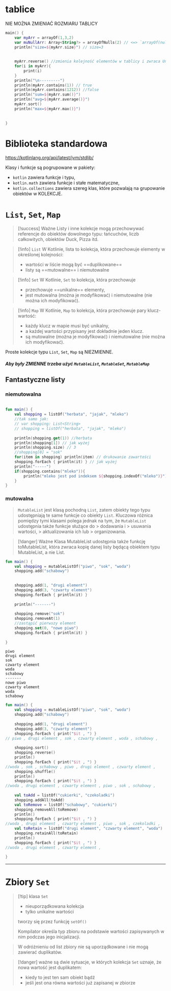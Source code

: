 
# tablice
NIE MOŻNA ZMIENIAĆ ROZMIARU TABLICY
```kotlin
main() {  
    var myArr = arrayOf(1,3,2)  
    var muNullArr: Array<String?> = arrayOfNulls(2) // <=> `arrayOf(null,null)  
    println("size=${myArr.size}") // size=3  
  
  
    myArr.reverse() //zmienia kolejność elementów w tablicy i zwraca Unit  
    for(i in myArr){  
        print(i)  
    }  
    println("\n---------")  
    println(myArr.contains(1)) // true  
    println(myArr.contains(1212)) //false  
    println("sum=${myArr.sum()}")  
    println("avg=${myArr.average()}")  
    myArr.sort()  
    println("max=${myArr.max()}")  
  
  
}
```


# Biblioteka standardowa
https://kotlinlang.org/api/latest/jvm/stdlib/

Klasy i funkcje są pogrupowane w pakiety:
- `kotlin` zawiera funkcje i typu,
- `kotlin.math` zawiera funkcje i stałe matematyczne,
- `kotlin.collections` zawiera szereg klas, które pozwalają na grupowanie obiektów w KOLEKCJE.



# `List`, `Set`, `Map`

>[!success] Ważne
>Listy i inne kolekcje mogą przechowywać referencje do obiektów dowolnego typu: łańcuchów, liczb całkowitych, obiektów Duck, Pizza itd.


>[!info] `List`
>W Kotlinie, lista to kolekcja, która przechowuje elementy w określonej kolejności:
> - wartości w liście mogą być ==duplikowane==
> - listy są ==mutowalne== i niemutowalne


>[!info] `Set`
>W Kotlinie, `Set` to kolekcja, która przechowuje
>- przechowuje ==unikalne== elementy,
>- jest mutowalna (można je modyfikować) i niemutowalne (nie można ich modyfikować).


>[!info] `Map`
>W Kotlinie, `Map` to kolekcja, która przechowuje pary klucz-wartość:
> - każdy klucz w mapie musi być unikalny, 
> - a każdej wartości przypisany jest dokładnie jeden klucz. 
> -  są mutowalne (można je modyfikować) i niemutowalne (nie można ich modyfikować).



Proste kolekcje typu `List`, `Set`, `Map` są NIEZMIENNE.
##### Aby były ZMIENNE trzeba użyć `MutableList`, `MutableSet`, `MutableMap`


## Fantastyczne listy
### niemutowalna
```kotlin
  
fun main() {  
    val shopping = listOf("herbata", "jajak", "mleko")
	//tak samo jak:
	// var shopping: List<String>
	// shopping = listOf("herbata", "jajak", "mleko")
	
    println(shopping.get(1)) //herbata  
    println(shopping[1]) // jak wyżej  
    println(shopping.size) // 3  
    //shopping[0] = "sok"  
    for(item in shopping) println(item) // drukowanie zawartości  
    shopping.forEach { println(it) } // jak wyżej  
    println("-----")  
    if(shopping.contains("mleko")){  
        println("mleko jest pod indeksem ${shopping.indexOf("mleko")}") //mleko jest pod indeksem 2  
    }  
}
```


### mutowalna

>`MutableList` jest klasą pochodną `List`, zatem obiekty tego typu udostępniają te same funkcje co obiekty `List`. Kluczowa różnica pomiędzy tymi klasami polega jednak na tym, że `MutableList`
>udostępnia także funkcje służące do
	>  dodawania i 
	>  usuwania wartości, 
	>  aktualizowania ich lub
	>   organizowania.


>[!danger] Ważne
>Klasa MutableList udostępnia także funkcję toMutableList, która zwraca kopię danej listy będącą obiektem typu MutableList, a nie List.

```kotlin
fun main() {  
    val shopping = mutableListOf("piwo", "sok", "woda")  
    shopping.add("schabowy")  
  
  
    shopping.add(1, "drugi element")  
    shopping.add(3, "czwarty element")  
    shopping.forEach { println(it) }  
  
    println("-------")  
  
    shopping.remove("sok")  
    shopping.removeAt(1)  
    //zastąpić pierwszy element  
    shopping.set(0, "nowe piwo")  
    shopping.forEach { println(it) }  
      
}
```

```
piwo
drugi element
sok
czwarty element
woda
schabowy
-------
nowe piwo
czwarty element
woda
schabowy
```

```kotlin
fun main() {  
    val shopping = mutableListOf("piwo", "sok", "woda")  
    shopping.add("schabowy")  
  
    shopping.add(1, "drugi element")  
    shopping.add(3, "czwarty element")  
    shopping.forEach { print("$it , ") }  
// piwo , drugi element , sok , czwarty element , woda , schabowy , 
    
    shopping.sort()  
    shopping.reverse()  
    println()  
    shopping.forEach { print("$it , ") }  
//woda , sok , schabowy , piwo , drugi element , czwarty element , 
    shopping.shuffle()  
    println()  
    shopping.forEach { print("$it , ") }  
//woda , drugi element , czwarty element , piwo , sok , schabowy , 
  
    val toAdd = listOf("cukierki", "czekoladki")  
    shopping.addAll(toAdd)  
    val toRemove = listOf("schabowy", "cukierki")  
    shopping.removeAll(toRemove)  
    println()  
    shopping.forEach { print("$it , ") }  
//woda , drugi element , czwarty element , piwo , sok , czekoladki , 
    val toRetain = listOf("drugi element", "czwarty element", "woda")  
    shopping.retainAll(toRetain)  
    println()  
    shopping.forEach { print("$it , ") }  
//woda , drugi element , czwarty element , 
  
}
```

------

# Zbiory `Set`

>[!tip] klasa `Set`
>- nieuporządkowana kolekcja
>- tylko unikalne wartości
> 
>tworzy się przez funkcję `setOf()`
>
> Kompilator określa typ zbioru na podstawie wartości zapisywanych w nim podczas jego inicjalizacji.

> W odróżnieniu od list zbiory nie są uporządkowane i nie mogą zawierać duplikatów.

> [!danger] ważne
> są dwie sytuacje, w których kolekcja `Set` uznaje, że nowa wartość jest duplikatem: 
> - kiedy to jest ten sam obiekt bądź
> - jeśli jest ona równa wartości już zapisanej w zbiorze






